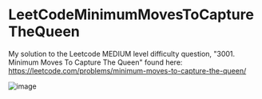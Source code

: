 # LeetCodeMinimumMovesToCaptureTheQueen

My solution to the Leetcode MEDIUM level difficulty question, "3001. Minimum Moves To Capture The Queen" found here: https://leetcode.com/problems/minimum-moves-to-capture-the-queen/

![image](https://github.com/user-attachments/assets/fc2a38ce-7330-49ea-9b2d-bf516996cf77)

